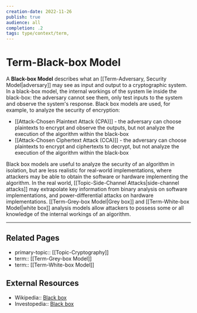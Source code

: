 ```yaml
---
creation-date: 2022-11-26
publish: true
audience: all
completion: .2
tags: type/context/term,
---
```

# Term-Black-box Model
A **Black-box Model** describes what an [[Term-Adversary, Security Model|adversary]] may see as input and output to a cryptographic system. In a black-box model, the internal workings of the system lie inside the black-box: the adversary cannot see them, only test inputs to the system and observe the system's response. Black box models are used, for example, to analyze the security of encryption:
- [[Attack-Chosen Plaintext Attack (CPA)]] - the adversary can choose plaintexts to encrypt and observe the outputs, but not analyze the execution of the algorithm within the black-box
- [[Attack-Chosen Ciphertext Attack (CCA)]] - the adversary can choose plaintexts to encrypt and ciphertexts to decrypt, but not analyze the execution of the algorithm within the black-box

Black box models are useful to analyze the security of an algorithm in isolation, but are less realistic for real-world implementations, where attackers may be able to obtain the software or hardware implementing the algorithm. In the real world, [[Topic-Side-Channel Attacks|side-channel attacks]] may extrapolate key information from binary analysis on software implementations, and power-differential attacks on hardware implementations. [[Term-Grey-box Model|Grey box]] and [[Term-White-box Model|white box]] analysis models allow attackers to possess some or all knowledge of the internal workings of an algorithm.

---
## Related Pages
- primary-topic:: [[Topic-Cryptography]]
- term:: [[Term-Grey-box Model]]
- term:: [[Term-White-box Model]]

## External Resources
- Wikipedia:: [Black box](https://en.wikipedia.org/wiki/Black_box)
- Investopedia:: [Black box](https://www.investopedia.com/terms/b/blackbox.asp)
